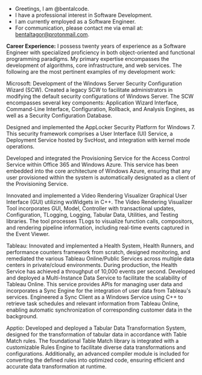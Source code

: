 - Greetings, I am @bentalcode.
- I have a professional interest in Software Development.
- I am currently employed as a Software Engineer.
- For communication, please contact me via email at: bentaltagor@protonmail.com.

**Career Experience:** I possess twenty years of experience as a Software Engineer with specialized proficiency in both object-oriented and functional programming paradigms. My primary expertise encompasses the development of algorithms, core infrastructure, and web services. The following are the most pertinent examples of my development work:

Microsoft:
Development of the Windows Server Security Configuration Wizard (SCW). Created a legacy SCW to facilitate administrators in modifying the default security configurations of Windows Server. The SCW encompasses several key components: Application Wizard Interface, Command-Line Interface, Configuration, Rollback, and Analysis Engines, as well as a Security Configuration Database.

Designed and implemented the AppLocker Security Platform for Windows 7. This security framework comprises a User Interface (UI) Service, a Deployment Service hosted by SvcHost, and integration with kernel mode operations.

Developed and integrated the Provisioning Service for the Access Control Service within Office 365 and Windows Azure. This service has been embedded into the core architecture of Windows Azure, ensuring that any user provisioned within the system is automatically designated as a client of the Provisioning Service.

Innovated and implemented a Video Rendering Visualizer Graphical User Interface (GUI) utilizing wxWidgets in C++. The Video Rendering Visualizer Tool incorporates GUI, Model, Controller with transactional updates, Configuration, TLogging, Logging, Tabular Data, Utilities, and Testing libraries. The tool processes TLogs to visualize function calls, compositors, and rendering pipeline information, including real-time events captured in the Event Viewer. 


Tableau:
Innovated and implemented a Health System, Health Runners, and performance counters framework from scratch, designed monitoring, and remediated the various Tableau Online/Public Services across multiple data centers in private/cloud environments. During production, the Health Service has achieved a throughput of 10,000 events per second.
Developed and deployed a Multi-Instance Data Service to facilitate the scalability of Tableau Online. This service provides APIs for managing user data and incorporates a Sync Engine for the integration of user data from Tableau's services. 
Engineered a Sync Client as a Windows Service using C++ to retrieve task schedules and relevant information from Tableau Online, enabling automatic synchronization of corresponding customer data in the background.

Apptio:
Developed and deployed a Tabular Data Transformation System, designed for the transformation of tabular data in accordance with Table Match rules. The foundational Table Match library is integrated with a customizable Rules Engine to facilitate diverse data transformations and configurations. Additionally, an advanced compiler module is included for converting the defined rules into optimized code, ensuring efficient and accurate data transformation at runtime.

<!---
bentalcode/bentalcode is a ✨ special ✨ repository because its `README.md` (this file) appears on your GitHub profile.
You can click the Preview link to take a look at your changes.
--->
